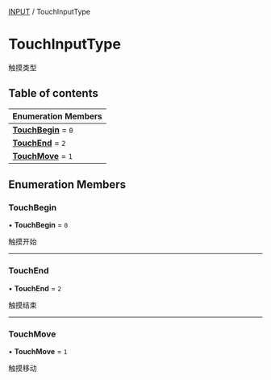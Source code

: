 [INPUT](../groups/INPUT.INPUT.md) / TouchInputType

# TouchInputType <Badge type="tip" text="Enumeration" /> <Score text="TouchInputType" />

触摸类型

## Table of contents

| Enumeration Members |
| :-----|
| **[TouchBegin](Gameplay.TouchInputType.md#touchbegin)** = ``0`` <br> |
| **[TouchEnd](Gameplay.TouchInputType.md#touchend)** = ``2`` <br> |
| **[TouchMove](Gameplay.TouchInputType.md#touchmove)** = ``1`` <br> |

## Enumeration Members

### TouchBegin <Score text="TouchBegin" /> 

• **TouchBegin** = ``0``

触摸开始

___

### TouchEnd <Score text="TouchEnd" /> 

• **TouchEnd** = ``2``

触摸结束

___

### TouchMove <Score text="TouchMove" /> 

• **TouchMove** = ``1``

触摸移动
